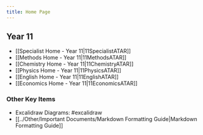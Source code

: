 ```yaml
---
title: Home Page
---
```


## Year 11
- [[Specialist Home - Year 11|11SpecialistATAR]]
- [[Methods Home - Year 11|11MethodsATAR]]
- [[Chemistry Home - Year 11|11ChemistryATAR]]
- [[Physics Home - Year 11|11PhysicsATAR]]
- [[English Home - Year 11|11EnglishATAR]]
- [[Economics Home - Year 11|11EconomicsATAR]]
  
### Other Key Items
- Excalidraw Diagrams: #excalidraw 
- [[../Other/Important Documents/Markdown Formatting Guide|Markdown Formatting Guide]]